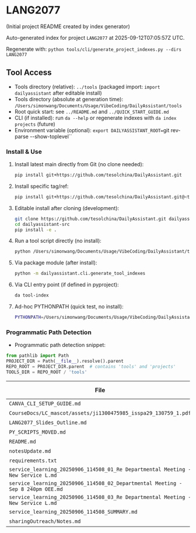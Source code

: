 # LANG2077

(Initial project README created by index generator)


<!-- AUTO_PROJECT_INDEX:START -->
Auto-generated index for project `LANG2077` at 2025-09-12T07:05:57Z UTC.
<!-- DAILYASSISTANT_TOOLS_PATH=../tools -->
Regenerate with: `python tools/cli/generate_project_indexes.py --dirs LANG2077`

## Tool Access
- Tools directory (relative): `../tools` (packaged import: `import dailyassistant` after editable install)
- Tools directory (absolute at generation time): `/Users/simonwang/Documents/Usage/VibeCoding/DailyAssistant/tools`
- Root quick start: see `../README.md` and `../QUICK_START_GUIDE.md`
- CLI (if installed): run `da --help` or regenerate indexes with `da index projects` (future)
- Environment variable (optional): `export DAILYASSISTANT_ROOT=`git rev-parse --show-toplevel``

### Install & Use
1. Install latest main directly from Git (no clone needed):
   ````bash
   pip install git+https://github.com/tesolchina/DailyAssistant.git
   ````
2. Install specific tag/ref:
   ````bash
   pip install git+https://github.com/tesolchina/DailyAssistant.git@<tag_or_commit>
   ````
3. Editable install after cloning (development):
   ````bash
   git clone https://github.com/tesolchina/DailyAssistant.git dailyassistant-src
   cd dailyassistant-src
   pip install -e .
   ````
4. Run a tool script directly (no install):
   ````bash
   python /Users/simonwang/Documents/Usage/VibeCoding/DailyAssistant/tools/cli/generate_tool_indexes.py
   ````
5. Via package module (after install):
   ````bash
   python -m dailyassistant.cli.generate_tool_indexes
   ````
6. Via CLI entry point (if defined in pyproject):
   ````bash
   da tool-index
   ````
7. Ad-hoc PYTHONPATH (quick test, no install):
   ````bash
   PYTHONPATH=/Users/simonwang/Documents/Usage/VibeCoding/DailyAssistant python /Users/simonwang/Documents/Usage/VibeCoding/DailyAssistant/tools/cli/generate_project_indexes.py --dirs LANG2077
   ````

### Programmatic Path Detection
- Programmatic path detection snippet:

```python
from pathlib import Path
PROJECT_DIR = Path(__file__).resolve().parent
REPO_ROOT = PROJECT_DIR.parent  # contains 'tools' and 'projects'
TOOLS_DIR = REPO_ROOT / 'tools'
```

| File | Type | Size (bytes) |
|------|------|-------------|
| `CANVA_CLI_SETUP_GUIDE.md` | .md | 0 |
| `CourseDocs/LC_mascot/assets/ji1300475985_isspa29_130759_1.pdf` | .pdf | 391596 |
| `LANG2077_Slides_Outline.md` | .md | 3523 |
| `PY_SCRIPTS_MOVED.md` | .md | 201 |
| `README.md` | .md | 2626 |
| `notesUpdate.md` | .md | 966 |
| `requirements.txt` | .txt | 0 |
| `service_learning_20250906_114508_01_Re Departmental Meeting - New Service L.md` | .md | 3936 |
| `service_learning_20250906_114508_02_Departmental Meeting - Sep 8 240pm OEE.md` | .md | 1304 |
| `service_learning_20250906_114508_03_Re Departmental Meeting - New Service L.md` | .md | 3716 |
| `service_learning_20250906_114508_SUMMARY.md` | .md | 453 |
| `sharingOutreach/Notes.md` | .md | 1096 |

<!-- AUTO_PROJECT_INDEX:END -->
